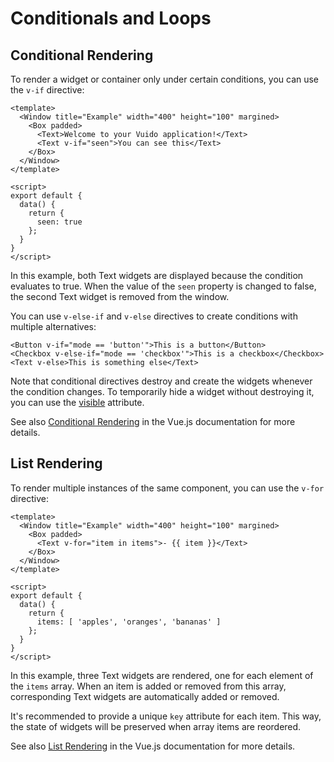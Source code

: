 # Conditionals and Loops

## Conditional Rendering

To render a widget or container only under certain conditions, you can use the `v-if` directive:

```markup
<template>
  <Window title="Example" width="400" height="100" margined>
    <Box padded>
      <Text>Welcome to your Vuido application!</Text>
      <Text v-if="seen">You can see this</Text>
    </Box>
  </Window>
</template>

<script>
export default {
  data() {
    return {
      seen: true
    };
  }
}
</script>
```

In this example, both Text widgets are displayed because the condition evaluates to true. When the value of the `seen` property is changed to false, the second Text widget is removed from the window.

You can use `v-else-if` and `v-else` directives to create conditions with multiple alternatives:

```markup
<Button v-if="mode == 'button'">This is a button</Button>
<Checkbox v-else-if="mode == 'checkbox'">This is a checkbox</Checkbox>
<Text v-else>This is something else</Text>
```

Note that conditional directives destroy and create the widgets whenever the condition changes. To temporarily hide a widget without destroying it, you can use the [visible](common-attributes.md#visible) attribute.

See also [Conditional Rendering](https://vuejs.org/v2/guide/conditional.html) in the Vue.js documentation for more details.

## List Rendering

To render multiple instances of the same component, you can use the `v-for` directive:

```markup
<template>
  <Window title="Example" width="400" height="100" margined>
    <Box padded>
      <Text v-for="item in items">- {{ item }}</Text>
    </Box>
  </Window>
</template>

<script>
export default {
  data() {
    return {
      items: [ 'apples', 'oranges', 'bananas' ]
    };
  }
}
</script>
```

In this example, three Text widgets are rendered, one for each element of the `items` array. When an item is added or removed from this array, corresponding Text widgets are automatically added or removed.

It's recommended to provide a unique `key` attribute for each item. This way, the state of widgets will be preserved when array items are reordered.

See also [List Rendering](https://vuejs.org/v2/guide/list.html) in the Vue.js documentation for more details.

